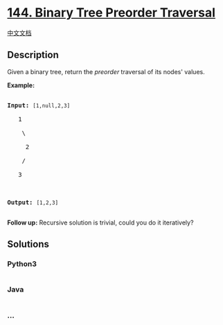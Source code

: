 # [144. Binary Tree Preorder Traversal](https://leetcode.com/problems/binary-tree-preorder-traversal)

[中文文档](/solution/0100-0199/0144.Binary%20Tree%20Preorder%20Traversal/README.md)

## Description

<p>Given a binary tree, return the <em>preorder</em> traversal of its nodes&#39; values.</p>

<p><strong>Example:</strong></p>

<pre>

<strong>Input:</strong>&nbsp;<code>[1,null,2,3]</code>

   1

    \

     2

    /

   3



<strong>Output:</strong>&nbsp;<code>[1,2,3]</code>

</pre>

<p><strong>Follow up:</strong> Recursive solution is trivial, could you do it iteratively?</p>

## Solutions

<!-- tabs:start -->

### **Python3**

```python

```

### **Java**

```java

```

### **...**

```

```

<!-- tabs:end -->
